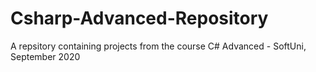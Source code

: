 # Csharp-Advanced-Repository
A repsitory containing projects from the course C# Advanced - SoftUni, September 2020
